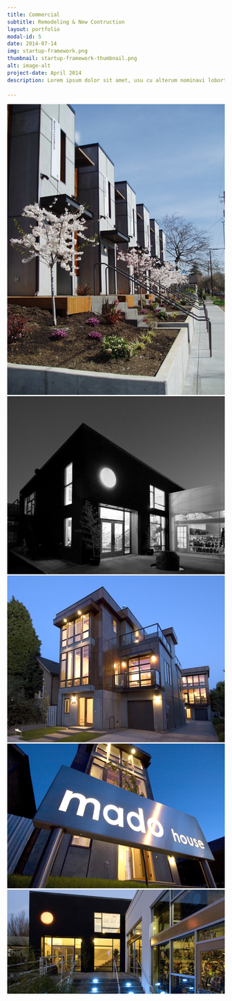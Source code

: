 ```yaml
---
title: Commercial
subtitle: Remodeling & New Contruction
layout: portfolio
modal-id: 5
date: 2014-07-14
img: startup-framework.png
thumbnail: startup-framework-thumbnail.png
alt: image-alt
project-date: April 2014
description: Lorem ipsum dolor sit amet, usu cu alterum nominavi lobortis. At duo novum diceret. Tantas apeirian vix et, usu sanctus postulant inciderint ut, populo diceret necessitatibus in vim. Cu eum dicam feugiat noluisse.

---
```


<img src="img/portfolio/commercial/1.jpg" class="img-responsive img-centered" alt="{{ post.alt }}">
<img src="img/portfolio/commercial/2.jpg" class="img-responsive img-centered" alt="{{ post.alt }}">
<img src="img/portfolio/commercial/3.jpg" class="img-responsive img-centered" alt="{{ post.alt }}">
<img src="img/portfolio/commercial/4.jpg" class="img-responsive img-centered" alt="{{ post.alt }}">
<img src="img/portfolio/commercial/5.jpg" class="img-responsive img-centered" alt="{{ post.alt }}">
